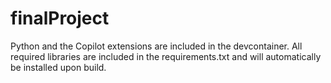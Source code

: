 # finalProject

Python and the Copilot extensions are included in the devcontainer. All required libraries are included in the requirements.txt and will automatically be installed upon build. 